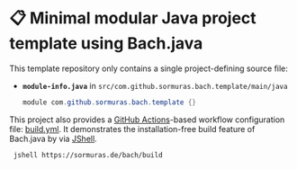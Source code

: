 # 📋 Minimal modular Java project template using Bach.java

This template repository only contains a single project-defining source file:

- **`module-info.java`** in `src/com.github.sormuras.bach.template/main/java`
  ```java
  module com.github.sormuras.bach.template {}
  ```

This project also provides a [GitHub Actions](https://github.com/features/actions)-based workflow configuration file: [build.yml](.github/workflows/build.yml).
It demonstrates the installation-free build feature of Bach.java by via [JShell](https://docs.oracle.com/en/java/javase/11/tools/jshell.html).
```shell
 jshell https://sormuras.de/bach/build
```
